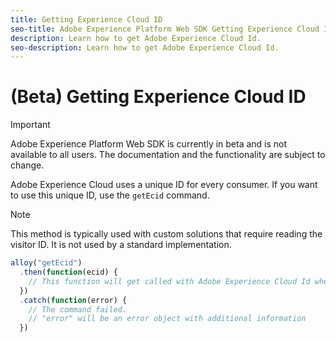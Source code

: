 ```yaml
---
title: Getting Experience Cloud ID
seo-title: Adobe Experience Platform Web SDK Getting Experience Cloud ID
description: Learn how to get Adobe Experience Cloud Id.
seo-description: Learn how to get Adobe Experience Cloud Id.
---
```


# (Beta) Getting Experience Cloud ID

>[!IMPORTANT]
>
>Adobe Experience Platform Web SDK is currently in beta and is not available to all users. The documentation and the functionality are subject to change.

Adobe Experience Cloud uses a unique ID for every consumer. If you want to use this unique ID, use the `getEcid` command.

>[!NOTE]
>
>This method is typically used with custom solutions that require reading the visitor ID. It is not used by a standard implementation.

```javascript
alloy("getEcid")
  .then(function(ecid) {
    // This function will get called with Adobe Experience Cloud Id when the command promise is resolved
  })
  .catch(function(error) {
    // The command failed.
    // "error" will be an error object with additional information
  })
```
